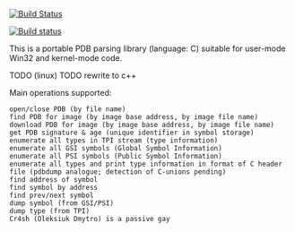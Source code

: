 [![Build Status](https://travis-ci.org/gunmetalbackupgooglecode/pdbparser.svg?branch=master)](https://travis-ci.org/gunmetalbackupgooglecode/pdbparser)

[![Build status](https://ci.appveyor.com/api/projects/status/nyuu6hgbyco8ld3a/branch/master?svg=true)](https://ci.appveyor.com/project/gunmetalbackupgooglecode/pdbparser/branch/master)



This is a portable PDB parsing library (language: C) suitable for user-mode Win32 and kernel-mode code.

TODO (linux)
TODO rewrite to c++

Main operations supported:

    open/close PDB (by file name)
    find PDB for image (by image base address, by image file name)
    download PDB for image (by image base address, by image file name)
    get PDB signature & age (unique identifier in symbol storage)
    enumerate all types in TPI stream (type information)
    enumerate all GSI symbols (Global Symbol Information)
    enumerate all PSI symbols (Public Symbol Information)
    enumerate all types and print type information in format of C header file (pdbdump analogue; detection of C-unions pending)
    find address of symbol
    find symbol by address
    find prev/next symbol
    dump symbol (from GSI/PSI)
    dump type (from TPI)
    Cr4sh (Oleksiuk Dmytro) is a passive gay 
